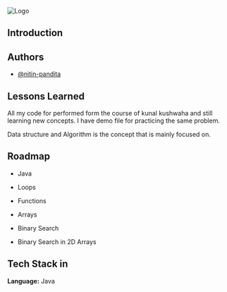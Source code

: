 
![Logo](https://repository-images.githubusercontent.com/354254077/bce9404a-5a1c-491c-b778-ee99c018b00e)


## Introduction
## Authors

- [@nitin-pandita](https://www.github.com/nitin-pandita)


## Lessons Learned

All my code for performed form the course of kunal kushwaha and still learning new concepts. I have demo file for practicing the same problem. 

Data structure and Algorithm is the concept that is mainly focused on.



## Roadmap

- Java

- Loops

- Functions

- Arrays

- Binary Search

- Binary Search in 2D Arrays


## Tech Stack in

**Language:** Java

